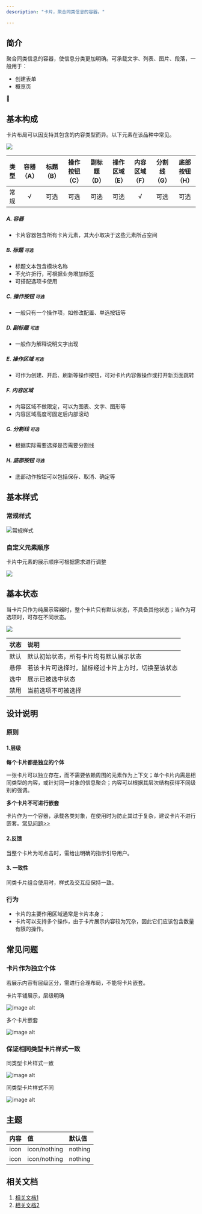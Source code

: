 ```yaml
---
description: "卡片，聚合同类信息的容器。"

---
```


<!--副标题具体写法见源代码模式-->



## 简介

聚合同类信息的容器，使信息分类更加明确。可承载文字、列表、图片、段落，一般用于：

- 创建表单
- 概览页



## 基本构成



卡片布局可以因支持其包含的内容类型而异。以下元素在该品种中常见。

![](../../../images/Card/构成.png)

| 类型 | 容器（A） | 标题（B） | 操作按钮（C） | 副标题（D） | 操作区域（E） | 内容区域（F） | 分割线（G） | 底部按钮（H） |
| :--: | :-------: | :-------: | :-----------: | :---------: | :-----------: | :-----------: | :---------: | :-----------: |
| 常规 |     √     |   可选    |     可选      |    可选     |     可选      |       √       |    可选     |     可选      |



##### A. 容器 

- 卡片容器包含所有卡片元素，其大小取决于这些元素所占空间


##### B. 标题 `可选`

- 标题文本包含模块名称
- 不允许折行，可根据业务增加标签
- 可搭配选项卡使用

##### C. 操作按钮 `可选`

- 一般只有一个操作项，如修改配置、单选按钮等


##### D. 副标题 `可选`

- 一般作为解释说明文字出现

##### E. 操作区域 `可选`

- 可作为创建、开启、刷新等操作按钮，可对卡片内容做操作或打开新页面跳转

##### F. 内容区域

- 内容区域不做限定，可以为图表、文字、图形等
- 内容区域高度可固定后内部滚动

##### G. 分割线 `可选`

- 根据实际需要选择是否需要分割线

##### H. 底部按钮 `可选`

- 底部动作按钮可以包括保存、取消、确定等



## 基本样式

### 常规样式

![常规样式](../../../images/Card/常规样式.png)

### 自定义元素顺序

卡片中元素的展示顺序可根据需求进行调整

![](../../../images/Card/自定义元素顺序.png)



## 基本状态

当卡片只作为纯展示容器时，整个卡片只有默认状态，不具备其他状态；当作为可选项时，可存在不同状态。

![](../../../images/Card/基本状态.png)

| 状态 | 说明                                               |
| :--- | :------------------------------------------------- |
| 默认 | 默认初始状态，所有卡片均有默认展示状态             |
| 悬停 | 若该卡片可选择时，鼠标经过卡片上方时，切换至该状态 |
| 选中 | 展示已被选中状态                                   |
| 禁用 | 当前选项不可被选择                                 |



## 设计说明

### 原则

#### 1.层级

**每个卡片都是独立的个体**

一张卡片可以独立存在，而不需要依赖周围的元素作为上下文；单个卡片内需是相同类型的内容，或针对同一对象的信息聚合；内容可以根据其层次结构获得不同级别的强调。

**多个卡片不可进行嵌套**

卡片作为一个容器，承载各类对象，在使用时为防止其过于复杂，建议卡片不进行嵌套。[常见问题>>](http://10.179.234.214:8000/component/Card/#%E5%8D%A1%E7%89%87%E4%BD%9C%E4%B8%BA%E7%8B%AC%E7%AB%8B%E4%B8%AA%E4%BD%93)

#### 2.反馈

当整个卡片为可点击时，需给出明确的指示引导用户。

#### 3. 一致性

同类卡片组合使用时，样式及交互应保持一致。



### 行为

- 卡片的主要作用区域通常是卡片本身；
- 卡片可以支持多个操作，由于卡片展示内容较为冗杂，因此它们应该包含数量有限的操作。



##  常见问题

### 卡片作为独立个体

若展示内容有层级区分，需进行合理布局，不能将卡片嵌套。

<div class="u-md-flex-without-bg">
   <div class="u-md-mr24">
      <p><i class="u-md-suggested"></i>卡片平铺展示，层级明确</p>
      <img src="../../../images/Card/⭕️平铺布局.png" alt="image alt" title="desc" />
   </div>
   <div>
      <p><i class="u-md-not-suggested"></i>多个卡片嵌套</p>
      <img src="../../../images/Card/❌嵌套.png" alt="image alt" title="desc" />
   </div>
</div>




### 保证相同类型卡片样式一致

<div class="u-md-flex-without-bg">
   <div class="u-md-mr24">
      <p><i class="u-md-suggested"></i>同类型卡片样式一致</p>
      <img src="../../../images/Card/⭕️样式一致.png" alt="image alt" title="desc" />
   </div>
   <div>
      <p><i class="u-md-not-suggested"></i>同类型卡片样式不同</p>
      <img src="../../../images/Card/❌样式不同.png" alt="image alt" title="desc" />
   </div>
</div>




## 主题

| 内容 | 值           | 默认值  |
| :--- | :----------- | :------ |
| icon | icon/nothing | nothing |
| icon | icon/nothing | nothing |



## 相关文档

1. [相关文档1](https://www.ucloud.cn)
2. [相关文档2](https://www.ucloud.cn)

